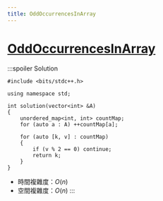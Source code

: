 ```yaml
---
title: OddOccurrencesInArray
---
```


# [OddOccurrencesInArray](https://app.codility.com/programmers/lessons/2-arrays/odd_occurrences_in_array/)

:::spoiler Solution
```cpp=
#include <bits/stdc++.h>

using namespace std;

int solution(vector<int> &A)
{
    unordered_map<int, int> countMap;
    for (auto a : A) ++countMap[a];

    for (auto [k, v] : countMap)
    {
        if (v % 2 == 0) continue;
        return k;
    }
}

```
- 時間複雜度：$O(n)$
- 空間複雜度：$O(n)$
:::
